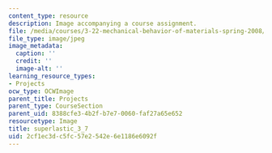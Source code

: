 ```yaml
---
content_type: resource
description: Image accompanying a course assignment.
file: /media/courses/3-22-mechanical-behavior-of-materials-spring-2008/2cf1ec3dc5fc57e2542e6e1186e6092f_superlastic_3_7.jpg
file_type: image/jpeg
image_metadata:
  caption: ''
  credit: ''
  image-alt: ''
learning_resource_types:
- Projects
ocw_type: OCWImage
parent_title: Projects
parent_type: CourseSection
parent_uid: 8388cfe3-4b2f-b7e7-0060-faf27a65e652
resourcetype: Image
title: superlastic_3_7
uid: 2cf1ec3d-c5fc-57e2-542e-6e1186e6092f
---
```

